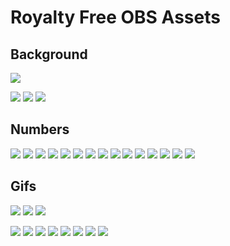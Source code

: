 # Royalty Free OBS Assets

## Background
![](https://i.imgur.com/ajJV30T.jpg)

![](https://i.imgur.com/mRmTiLz.jpg)
![](https://i.imgur.com/Vgu1GQd.jpg)
![](https://i.imgur.com/YgpWm5Z.jpg)

## Numbers
![](https://i.imgur.com/YIYJa9h.jpg)
![](https://i.imgur.com/HUmMbPH.jpg)
![](https://i.imgur.com/s0oqaUW.jpg)
![](https://i.imgur.com/GfdAoKO.jpg)
![](https://i.imgur.com/mQyA7aU.jpg)
![](https://i.imgur.com/WDGMjpx.jpg)
![](https://i.imgur.com/zANnnOo.jpg)
![](https://i.imgur.com/pmh5B2h.jpg)
![](https://i.imgur.com/Vh2m2Rq.jpg)
![](https://i.imgur.com/eIlmBWL.jpg)
![](https://i.imgur.com/OJ6XlHC.jpg)
![](https://i.imgur.com/UmNOViU.jpg)
![](https://i.imgur.com/fEyifA9.jpg)
![](https://i.imgur.com/4tgD0w2.jpg)
![](https://i.imgur.com/Fv2W54a.jpg)

## Gifs
![](https://i.imgur.com/pxqyuNL.gif)
![](https://i.imgur.com/wUPybXQ.gif)
![](https://i.imgur.com/gFUM4IW.gif)

![](https://i.imgur.com/I9p9FcY.jpg)
![](https://i.imgur.com/VrWR7iq.jpg)
![](https://i.imgur.com/VJx1bnQ.jpg)
![](https://i.imgur.com/ZDkNNCC.jpg)
![](https://i.imgur.com/eZQRDzR.jpg)
![](https://i.imgur.com/GIMdjAV.jpg)
![](https://i.imgur.com/u6Yrzh7.jpg)
![](https://i.imgur.com/XBD7qbw.jpg)
